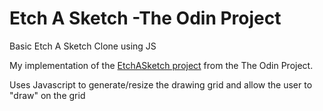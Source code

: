# Etch A Sketch -The Odin Project
Basic Etch A Sketch Clone using JS

My implementation of the [EtchASketch project](https://www.theodinproject.com/courses/web-development-101/lessons/etch-a-sketch-project) from the The Odin Project.

Uses Javascript to generate/resize the drawing grid and allow the user to "draw" on the grid
